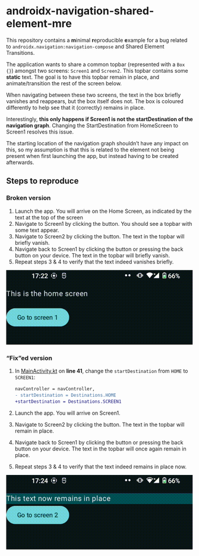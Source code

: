 # androidx-navigation-shared-element-mre

This repository contains a **m**inimal **r**eproducible **e**xample for a bug related to `androidx.navigation:navigation-compose` and Shared Element Transitions.

The application wants to share a common topbar (represented with a `Box {}`) amongst two screens: `Screen1` and `Screen2`. This topbar contains some **static** text. The goal is to have this topbar remain in place, and animate/transition the rest of the screen below.

When navigating between these two screens, the text in the box briefly vanishes and reappears, but the box itself does not. The box is coloured differently to help see that it (correctly) remains in place.

Interestingly, **this only happens if Screen1 is not the startDestination of the navigation graph**. Changing the StartDestination from HomeScreen to Screen1 resolves this issue.

The starting location of the navigation graph shouldn’t have any impact on this, so my assumption is that this is related to the element not being present when first launching the app, but instead having to be created afterwards.

## Steps to reproduce

### Broken version

1. Launch the app. You will arrive on the Home Screen, as indicated by the text at the top of the screen
2. Navigate to Screen1 by clicking the button. You should see a topbar with some text appear.
3. Navigate to Screen2 by clicking the button. The text in the topbar will briefly vanish.
4. Navigate back to Screen1 by clicking the button or pressing the back button on your device. The text in the topbar will briefly vanish.
5. Repeat steps 3 & 4 to verify that the text indeed vanishes briefly.

![bug](./assets/bug.gif)

### “Fix”ed version

1. In [MainActivity.kt](./app/src/main/java/io/github/stijndcl/mre/MainActivity.kt) on **line 41**, change the `startDestination` from `HOME` to `SCREEN1`:

   ```diff
   navController = navController,
   - startDestination = Destinations.HOME
   +startDestination = Destinations.SCREEN1
   ```

2. Launch the app. You will arrive on Screen1.

3. Navigate to Screen2 by clicking the button. The text in the topbar will remain in place.

4. Navigate back to Screen1 by clicking the button or pressing the back button on your device. The text in the topbar will once again remain in place.

5. Repeat steps 3 & 4 to verify that the text indeed remains in place now.

![fixed](./assets/fixed.gif)